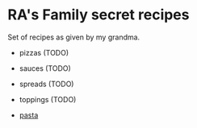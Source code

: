 # RA's Family secret recipes

Set of recipes as  given by my grandma.

* pizzas (TODO)
* sauces (TODO)
* spreads (TODO)
* toppings (TODO)

* [pasta](./pasta.md)



